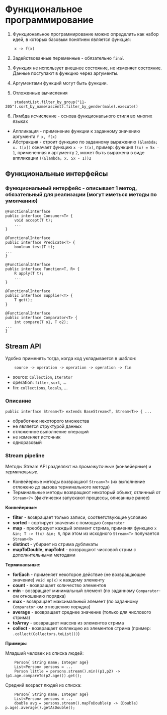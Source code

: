 # Функциональное программирование

1. Функциональное программирование можно определить как набор идей, в которых базовым понятием является функция:

```
    x -> f(x)
```

2. Задействованные переменные - обязательно `final`

3. Функция не использует внешнее состояние, не изменяет состояние. Данные поступают в функцию через аргументы.

4. Аргументами функций могут быть функции.

5. Отложенные вычисления

```
    studentList.filter_by_group("11-205").sort_by_name(ascent).filter_by_gender(male).execute()
```

6. Лямбда исчисление - основа функционального стиля во многих языках
 - Аппликация - применение функции к заданному значению аргумента `f x, f(x)`
 - Абстракция - строит функцию по заданному выражению `(&lambda; x. t[x])` означает функцию `x -> t(x)`, пример: функция 
    `f(x) = 5x - 1`, примененная к аргументу `2`, может быть выражена в виде аппликации
    `((&lambda; x. 5x - 1))2`


## Функциональные интерфейсы

### Функциональный интерфейс - описывает 1 метод, обязательный для реализации (могут иметься методы по умолчанию)

```
@FunctionalInterface
public interface Consumer<T> {
    void accept(T t);
    ...
}
```
```
@FunctionalInterface
public interface Predicate<T> {
    boolean test(T t);
...
}
```
```
@FunctionalInterface
public interface Function<T, R> {
    R apply(T t);
    ...
}
```
```
@FunctionalInterface
public interface Supplier<T> {
    T get();
}
```
```
@FunctionalInterface
public interface Comparator<T> {
    int compare(T o1, T o2);
...
}
```


## Stream API

Удобно применять тогда, когда код укладывается в шаблон:

```
    source -> operation -> operation -> operation -> fin
```
 - source: `Collection`, `Iterator`
 - operation: `filter`, `sort`, ...
 - fin: `collections`, `locals`, ...

### Описание

```
public interface Stream<T> extends BaseStream<T, Stream<T>> { ...
```

- обработчик некоторого множества
- не является структурой данных
- отложенное выполнение операций
- не изменяет источник
- одноразовый

### Stream pipeline

Методы Stream API разделяют на _промежуточные_ (конвейерные) и _терминальные_.

- Конвейерные методы возвращают `Stream<?>` (их выполнение отложено до вызова терминального метода)
- Терминальные методы возвращают некоторый объект, отличный от `Stream<?>` (фактически запускают процессы, описанные ранее)

**Конвейерные:**
* **filter** - возвращает только записи, соответствующие условию
* **sorted** - сортирует значения с помощью `Comparator`
* **map** - преобразует каждый элемент стрима, применяя функцию `x &in; T -> f(x) &in; R`, при этом из исходного
  `Stream<T>` получается `Stream<R>`
* **distinct** - убирает из стрима дубликаты
* **mapToDouble, mapToInt** - возвращают числовой стрим с дополнительными методами

**Терминальные:**
* **forEach** - применяет некоторое действие (не возвращающее значение) `void op(x)` к каждому элементу
* **count** - возвращает количество элементов
* **min** - возвращает минимальный элемент (по заданному `Comparator`-ом отношению порядка)
* **max** - возвращает максимальный элемент (по заданному `Comparator`-ом отношению порядка)
* **average** - возвращает среднее значение (только для числового стрима)
* **toArray** - возвращает массив из элементов стрима
* **collect** - возвращает коллекцию из элементов стрима (пример: `.collect(Collectors.toList())`)


**Примеры**

Младший человек из списка людей:

```
    Person{ String name; Integer age}
    List<Person> persons = ...
    Person little = persons.stream().min((p1,p2) -> (p1.age.compareTo(p2.age))).get();
```

Средний возраст людей из списка:

```
    Person{ String name; Integer age}
    List<Person> persons = ...
    double avg = persons.stream().mapToDouble(p -> (Double) p.age).average().getAsDouble();
```
